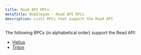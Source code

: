 ```yaml
---
title: Read API RPCs
metaTitle: Bubblegum - Read API RPCs
description: Lists RPCs that support the Read API
---
```


The following RPCs (in alphabetical order) support the Read API:

- [Helius](https://docs.helius.xyz/compression-and-das-api/digital-asset-standard-das-api)
- [Triton](https://docs.triton.one/rpc-pool/metaplex-digital-assets-api)
